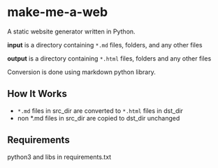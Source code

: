 
# make-me-a-web

A static website generator written in Python.

**input** is a directory containing `*.md` files, folders,
and any other files

**output** is a directory containing `*.html` files, folders
and any other files

Conversion is done using markdown python library.

## How It Works

- `*.md` files in src_dir are converted to `*.html` files in dst_dir
- non *.md files in src_dir are copied to dst_dir unchanged

## Requirements

python3 and libs in requirements.txt
